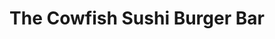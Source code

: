 ---
layout: place
title: "The Cowfish Sushi Burger Bar"
permalink: /north-carolina/raleigh/the-cowfish-sushi-burger-bar.html
stateAbbr: NC
stateName: North Carolina
cityName: Raleigh
seo:
  name: "The Cowfish Sushi Burger Bar"
  type: Restaurant
  links: http://thecowfish.com/
description: "Gourmet burgers & sushi, & fusion combos of the 2, plus beer & spirits in a vibrant, colorful space. The Cowfish Sushi Burger Bar serves delicious sushi in Raleigh, North Carolina. Try fresh Japanese dishes for a great dining experience. Available for takeout, delivery, lunch, and dinner."
place_id: ChIJ660nrZZYrIkRP9AQVS2sBHI
photos:
  - name: >-
      places/ChIJ660nrZZYrIkRP9AQVS2sBHI/photos/AeeoHcKGRGbHwGbv0R3i_yZBHAnTzlKtsn14pmYjSATMQO4AQjb8Qb2GcNlH0blS3o2Xlc8hes4_jF5PlNZgatM-lcEA1-pHZWSl_ODVPPTvq_alj7up7tY2V0tYUO2nfUpHoFvpGi74q5icnRyqeNy_DMdKpVGqp9btgQRVDptcfsBJ1bzcnRORTfXMAKI19sMy0RhPRAWf9fqGutcCLt53-XYezduZHJqUnpCP9-Zth-zlXV8xaog0JRP6Y8tjoTwCX1yCrGP2aWIb_LniEmdnoH3ODtt96Gt5k4dbWeUqh_ji-Q
    widthPx: 2048
    heightPx: 1360
    authorAttributions:
      - displayName: The Cowfish Sushi Burger Bar
        uri: https://maps.google.com/maps/contrib/102959602022800632190
        photoUri: >-
          https://lh3.googleusercontent.com/a-/ALV-UjU46DkGViaxq_dJLdplzKmCxG1SK4Qd5NeVxKRaj8GItc8s4zg=s100-p-k-no-mo
    flagContentUri: >-
      https://www.google.com/local/imagery/report/?cb_client=maps_api_places.places_api&image_key=!1e10!2sAF1QipMlPzM4dmOHOZVAFIcSYdksN-j4uYmqwuk0pQbV&hl=en-US
    googleMapsUri: >-
      https://www.google.com/maps/place//data=!3m4!1e2!3m2!1sAF1QipMlPzM4dmOHOZVAFIcSYdksN-j4uYmqwuk0pQbV!2e10!4m2!3m1!1s0x89ac5896ad27adeb:0x7204ac2d5510d03f
  - name: >-
      places/ChIJ660nrZZYrIkRP9AQVS2sBHI/photos/AeeoHcLjOdXOGkfx37XkW1hCXVM1SUAjKk-uyfZLU8DEc9Gmd50VWxFgG7C6vL-SdHcPCVcISVe0CpL2xafoUpYvNi5QFjQU9QIqecVRveoCbulYB33MyMDnSk4BjS0GylGdgymgJk8z8S1pvCxRCPC6Z7PwXu38J5BgnhYYatxfUdjYCRqI7MfgVSFctW9iJ4X5bfoK0NT-4bjQJiKUxS9xJc8XFqsKuSzNrFR-LFfoKP_8Dh_wgjG92V026gcIFgwTKdP4ELpwtV5UUHAyYbMN11epsf_qKdqkftw3uxMRMYgQHImB_HJE86r30y9pXVPa3UX3gPLB5Pu0mKmsv894pTs-tzsHH0h31ovBUUDOl3Mzo8Yt0YjLyTUYgRHb--_x31uVUYHdFy3KeCFC1uumihSbXWH-KJm8PWT98s0EHEU2d7C6Ak4OVpXAgfE92gDp
    widthPx: 4000
    heightPx: 3000
    authorAttributions:
      - displayName: ch3m1st
        uri: https://maps.google.com/maps/contrib/103942969325826972762
        photoUri: >-
          https://lh3.googleusercontent.com/a-/ALV-UjWI_oPpzEMZ6RTOr5rfmeQ09198ZK6A-Qurd2JSwZ3-v0tNqtcfdQ=s100-p-k-no-mo
    flagContentUri: >-
      https://www.google.com/local/imagery/report/?cb_client=maps_api_places.places_api&image_key=!1e10!2sCIABIhADycKzawULlGfkoL4ABxlA&hl=en-US
    googleMapsUri: >-
      https://www.google.com/maps/place//data=!3m4!1e2!3m2!1sCIABIhADycKzawULlGfkoL4ABxlA!2e10!4m2!3m1!1s0x89ac5896ad27adeb:0x7204ac2d5510d03f
  - name: >-
      places/ChIJ660nrZZYrIkRP9AQVS2sBHI/photos/AeeoHcJdhkxfelDVvPOKYGp8FAWG_5sqVF15Abqo1FSJHnIBbnAC6wv96iyqO2fMFkiUZXkZi4ja3oWAlNnBEb7jNT8aAvDUN6slHiWpQfmjZpwg-mnkAjdi4IiIjv-WNDy_Nl_FpR5uosD6SOTuxJkvj2pVjIFJb4JlnfBSvRs7RiGq6wt7MRGUmnDq_lfOZ_Ic19_TwiIt_fPMno4Y2gOgzFZVjuZAjT3uD-N3RneQaJlHGJ3E6SeG04x6hqU8_M2v1mvOenoWzrof6CXaXI0t6GPfe4761bGmJrZFIu5aA7jQCA
    widthPx: 828
    heightPx: 466
    authorAttributions:
      - displayName: The Cowfish Sushi Burger Bar
        uri: https://maps.google.com/maps/contrib/102959602022800632190
        photoUri: >-
          https://lh3.googleusercontent.com/a-/ALV-UjU46DkGViaxq_dJLdplzKmCxG1SK4Qd5NeVxKRaj8GItc8s4zg=s100-p-k-no-mo
    flagContentUri: >-
      https://www.google.com/local/imagery/report/?cb_client=maps_api_places.places_api&image_key=!1e10!2sAF1QipNW_Pitd46H07NyGbTK1Cb8XxTQR4QhZR9Fz-uL&hl=en-US
    googleMapsUri: >-
      https://www.google.com/maps/place//data=!3m4!1e2!3m2!1sAF1QipNW_Pitd46H07NyGbTK1Cb8XxTQR4QhZR9Fz-uL!2e10!4m2!3m1!1s0x89ac5896ad27adeb:0x7204ac2d5510d03f
  - name: >-
      places/ChIJ660nrZZYrIkRP9AQVS2sBHI/photos/AeeoHcJlOI3p7Shyn8sLjFpi4WOGzT3R1USMsjcrk8F-i1p3Jv21K_MVTpA-Inf9-GRlaU6kGjez6w3gAj6EEDzuozz78O08T5-tgKqLBUGe69d8iVDWSB37ul0Z-w438CitZNzDOYxJwosuM94xMoq1M7r1Wwk_YVloRwykTXLBfNHp-ZkF8zHQZd6mjL4EIKaC6xrpf-NawF_RSL_6X5bOBiKqEtBOe_qG8tAno7G9za-bKp6uTN01l4jcOfR_Mh_YWgiE0LggUiVC-_SpKGgzGLSo7h_4BqyITUGU1vFWlRhDBlUvV9NI-HI0U1rgCoWLqBKt71BlWCxh59Iep7QSd8byQnajHDWRBFjZJuUqZCufnINRtbgwMm2M0e-ZT6fu71FwI-8yzaREwJL0l5pRVoyzJtT-c4F2aOwQo3uR6-OFlA
    widthPx: 4032
    heightPx: 3024
    authorAttributions:
      - displayName: Tori B.
        uri: https://maps.google.com/maps/contrib/110890687068538468561
        photoUri: >-
          https://lh3.googleusercontent.com/a-/ALV-UjW5VVHNn-l_KJRPTPBqalGt6fKtT-txbS8tG6JhgC-sNJuFtli6=s100-p-k-no-mo
    flagContentUri: >-
      https://www.google.com/local/imagery/report/?cb_client=maps_api_places.places_api&image_key=!1e10!2sCIHM0ogKEICAgMCo-sDvHw&hl=en-US
    googleMapsUri: >-
      https://www.google.com/maps/place//data=!3m4!1e2!3m2!1sCIHM0ogKEICAgMCo-sDvHw!2e10!4m2!3m1!1s0x89ac5896ad27adeb:0x7204ac2d5510d03f
  - name: >-
      places/ChIJ660nrZZYrIkRP9AQVS2sBHI/photos/AeeoHcJSf9LJE5gojwJ9J1kNyFNDCm3WnrDm7oI0cEx_2RKX91iHO6WwvpHHKt-fo-dU7NgYwG2fo45tv0o9wY8xUOvZ8x3LxCABDYMiooCwUwb3yY-bQ2Ut_0Scx-MjlXWsBqaghjQMwUQIukd2dbakL04CYMwYdubveRvHQKcFcPLAW9gj9CYZJN-CYgKc95vYLb6EoGJY7_yf4PgLJ5HiJMW0dhVRs2bNj6QFNp-VLFEcxw6mqNi31H7SXQ2hlFWq655NjQsKY2kpeCcR7OVVHJJlsRv6z6Jj1vRjAS4zWapZyo5_KcEi3hvZ3J2W-PCP7PJr6kShy11PrVYhMU96s3m41ca088STVGuDB6c76G5p2UlG11nik4VbMSl1-5Y_zefQ9iaGI9Ns2zrTgTI4E_cHYbqGvee-Ogfm8RbuKr8WkA
    widthPx: 4716
    heightPx: 3540
    authorAttributions:
      - displayName: Viktoria Poniava
        uri: https://maps.google.com/maps/contrib/101313596327759086999
        photoUri: >-
          https://lh3.googleusercontent.com/a-/ALV-UjUXjdZQ1uxmusXk7K_V-yTz1SuadXagdb_i5fcjlV3vtV_A0pI=s100-p-k-no-mo
    flagContentUri: >-
      https://www.google.com/local/imagery/report/?cb_client=maps_api_places.places_api&image_key=!1e10!2sCIHM0ogKEICAgIDf0fytPg&hl=en-US
    googleMapsUri: >-
      https://www.google.com/maps/place//data=!3m4!1e2!3m2!1sCIHM0ogKEICAgIDf0fytPg!2e10!4m2!3m1!1s0x89ac5896ad27adeb:0x7204ac2d5510d03f
  - name: >-
      places/ChIJ660nrZZYrIkRP9AQVS2sBHI/photos/AeeoHcJLi50Uw9qi1v0AFLFYD7W5AParuW7qEXW2qUxUKPQXzmJyg14slOalgHlpbh9uoeW6uG4RDwfUT3OMMpmSeLtDSHZ7hljygwIJWqqM_dzTckfxBJqWs7mDw2iiBJRIetnH_I0KbG-D9rlyvI9VoZjaDlDHLl5bfHgW42d9GJtVVNbaAtyFNr7AEi-II_LWCdRAZtLNi2cucZG-o9pB6O-iN5OQio_EAFRBLXwDJIsbL6cm3eVM9MjrXfM3MXHgoiS76Qv4JgUXgYwICqnz3hhK8_9DVgtADy37KcPHt-ImnvbVMbLtxvKLAFdqccQ3BRqznsfV_i6k9fwcIUzk_QSIuR0xz_KVGbShLSZw5ET6N7R4zA4CDVqbSy_igZjFZaocJRHNYVGU2jQLxnuFGF4F-rjtEqmavOA_ygi-oeM17MnI
    widthPx: 3949
    heightPx: 2962
    authorAttributions:
      - displayName: Mark Kemper
        uri: https://maps.google.com/maps/contrib/102055379888537794634
        photoUri: >-
          https://lh3.googleusercontent.com/a/ACg8ocK0YYW9wf7SRijK9cw1uYvheF_LNmqD2hNcQ0f0vNVxYaTHuw=s100-p-k-no-mo
    flagContentUri: >-
      https://www.google.com/local/imagery/report/?cb_client=maps_api_places.places_api&image_key=!1e10!2sCIHM0ogKEICAgID3_b37jwE&hl=en-US
    googleMapsUri: >-
      https://www.google.com/maps/place//data=!3m4!1e2!3m2!1sCIHM0ogKEICAgID3_b37jwE!2e10!4m2!3m1!1s0x89ac5896ad27adeb:0x7204ac2d5510d03f
  - name: >-
      places/ChIJ660nrZZYrIkRP9AQVS2sBHI/photos/AeeoHcKqLNLBj4T6XpVvxqYRHiHd9AGhgS_su9OEhl9GANBqDP0iL2vHBtz-DLfJV3Y9WuOpLlP_KUnDvS2QyCxo5zvXoxSANsGD3c55JZT34b-6EDu2QjucMjpJieol0oy0HSJBxHTk31nyi4_m2nXYWi212IoMIcEL5-H30gkuTTiyIbCHUVodg0SgaLLewtNU3AswabRsW5JmzLh-uWCr0jX6s5ywnVRgF5-8BiU2qzLftX9jCpu7_nwF5bteafRj1TpxEZqTw6XVJY7gNSQu5B-yJcGuaXQknUuWDF1pZDGyAsQJVlEFLfD6nyaqtKpZKcLPeKvMv0djzLpY_k0yqxOceuY2X-zaDbI6axGXi8NXomNrXzTUS8kPpbBxjOTnXGVfM69AYV7wHkrn-eOHHw_ax5B8YPRheneNh2nOjgQ
    widthPx: 3000
    heightPx: 3000
    authorAttributions:
      - displayName: Mrs. McCorry
        uri: https://maps.google.com/maps/contrib/117100993598661108206
        photoUri: >-
          https://lh3.googleusercontent.com/a-/ALV-UjVtqMQp12FKRL0rNiXDSSGPdbHLFjFEDhwKnt1vKb9QJzrySCauZg=s100-p-k-no-mo
    flagContentUri: >-
      https://www.google.com/local/imagery/report/?cb_client=maps_api_places.places_api&image_key=!1e10!2sCIHM0ogKEICAgIDn7crGRQ&hl=en-US
    googleMapsUri: >-
      https://www.google.com/maps/place//data=!3m4!1e2!3m2!1sCIHM0ogKEICAgIDn7crGRQ!2e10!4m2!3m1!1s0x89ac5896ad27adeb:0x7204ac2d5510d03f
  - name: >-
      places/ChIJ660nrZZYrIkRP9AQVS2sBHI/photos/AeeoHcKoDmCoTS1n_RxpIEFnfrL_x6A4Lcd2a5WDpFfiKYwI7QWB1oSZypM6iWztyAV2o87bNE2JifROmLi8r_ykbfL_zXCEtPdSn7n4CUoTcmfInD66b_5MZf_BkIsJqXnvVLxZ92nj4xZn4m8XfzrV7Rts7hzvCS-MlxJ6dD3wSwHaHZCZ06pHTypIirBboDeS7BKRPQJat-pv8dLhRjIEEkRhmYoqdMqQ6zU-MX4wFCwFHNN-V5aFfnr5JToKOnS4PBoqqfR8iGw60gN5G1CSaTagMPlfZUpHnuCVT0BkAQ5ork-XTGLeeO0TJDaQjoLx5BaUq2wyZxrcLWs7T7RMzcHEYtXFu24IcL3JgAqMaf5OS0mfc3kia_tv2fTC2dWd9fbKeu6-hIfCfRK1LfUuAfUreWG801deDZHCYu1vWTrnwg
    widthPx: 4800
    heightPx: 3600
    authorAttributions:
      - displayName: Krystal Lynn
        uri: https://maps.google.com/maps/contrib/100012233492237367395
        photoUri: >-
          https://lh3.googleusercontent.com/a-/ALV-UjXCEueaZH0LeygjnFgm2ZMqitEasTIv27FlgWhbkCvVvZYF8bAP=s100-p-k-no-mo
    flagContentUri: >-
      https://www.google.com/local/imagery/report/?cb_client=maps_api_places.places_api&image_key=!1e10!2sCIHM0ogKEICAgID7kv67Cg&hl=en-US
    googleMapsUri: >-
      https://www.google.com/maps/place//data=!3m4!1e2!3m2!1sCIHM0ogKEICAgID7kv67Cg!2e10!4m2!3m1!1s0x89ac5896ad27adeb:0x7204ac2d5510d03f
  - name: >-
      places/ChIJ660nrZZYrIkRP9AQVS2sBHI/photos/AeeoHcJ1ZW_OFrsfTsQxD6OfsLZEEV945SqYtl5Qf7ocevRyMd9odgm3JMmGd8J0ClOTap9cq_kcEb3vvpLub7CjJW3nYFg-sWWSwcb8n2MruxqxEorhpFCjWZlhPnyo4hdcebGtkpp90JU7kXviKnPdKVn3imVAMLXZYnLkYxr_IYjd5JdrUEQDS3_lwmNE5xEp5LrSqQ-BAbc_NC7FiurEylz03Us5PpH6w0KwOqePBe9viB94vASxFqP_Chc9I_8baKwIPAvy_kV58cVc_aL1iSzpf0K7alVd1dmXZxAJER_5MDIp3lYDgz0lf2POm7Q_VjHviPRDZMtLZXCb6yJisUq2ENkOJt2a90PiF5MrYDk7uudI77yppFefHL_rlhiojQbwdE855J60VcSjPwFebHeX6h7JMl2TwLSLVo-00t_DsC3M
    widthPx: 4800
    heightPx: 3600
    authorAttributions:
      - displayName: Debbie Hennessy
        uri: https://maps.google.com/maps/contrib/101953021718007880204
        photoUri: >-
          https://lh3.googleusercontent.com/a-/ALV-UjV755Mtjb67FeNEFqlz_4oU1j0bZ_owtLVKhBpN8RLxs6YofJ3L=s100-p-k-no-mo
    flagContentUri: >-
      https://www.google.com/local/imagery/report/?cb_client=maps_api_places.places_api&image_key=!1e10!2sCIHM0ogKEICAgIDv9oDt_gE&hl=en-US
    googleMapsUri: >-
      https://www.google.com/maps/place//data=!3m4!1e2!3m2!1sCIHM0ogKEICAgIDv9oDt_gE!2e10!4m2!3m1!1s0x89ac5896ad27adeb:0x7204ac2d5510d03f
  - name: >-
      places/ChIJ660nrZZYrIkRP9AQVS2sBHI/photos/AeeoHcLKsJV82uY24E1eG52imDXqFc6Np9AxLEyoiDIYHcjC-hK2Qm20A1yyqPVSp7rE3NrpK7WnZBWVKFmSAeFRzkpGtX3wrEgpklegaT0jKfZ60NbpncxyApvZbjwguIhRYBBkSLUqOnLyczd-Ab8s0DIpXcr2RGQjjCFI60aC7C05CTnun8ZQmxNt-Sc63selYT07KMH7SCPkrCBrFigYg2XyhFrY5sBxiRmmnzACkiWWNUZXZCCbLQ6Wv_GDipxcUlvWrYvaXjEaNkMobUJdQw1p48kFtVdJWCRfxBbZyJwzjO6Iyz9Sc6V-GrJbIt9NW2LacpbNBFnBBBYZZS-fFDUeWWQfxih2wJmzRMAWhJfdDKzjlWC4PMoqpvrYAOsIgUhFHZBjve76UTI0b3P8x44YMO9paYT--yCr8kwpKcV0InI
    widthPx: 4000
    heightPx: 3000
    authorAttributions:
      - displayName: JR
        uri: https://maps.google.com/maps/contrib/102631394838917419502
        photoUri: >-
          https://lh3.googleusercontent.com/a/ACg8ocIjwkst-X5oCbv4qeaEcZsfzB2WKfq45Ttiu29Yd0cnpecgbdA=s100-p-k-no-mo
    flagContentUri: >-
      https://www.google.com/local/imagery/report/?cb_client=maps_api_places.places_api&image_key=!1e10!2sCIHM0ogKEICAgIC9r-nJnwE&hl=en-US
    googleMapsUri: >-
      https://www.google.com/maps/place//data=!3m4!1e2!3m2!1sCIHM0ogKEICAgIC9r-nJnwE!2e10!4m2!3m1!1s0x89ac5896ad27adeb:0x7204ac2d5510d03f
address: 4208 Six Forks Rd Ste 100, Raleigh, NC 27609, USA
street: 4208 Six Forks Rd Ste 100
city: Raleigh
state: NC
zip: '27609'
country: USA
neighborhood: North Hills
latitude: '35.837185'
longitude: '-78.640324'
accessibility_options:
  wheelchairAccessibleParking: true
  wheelchairAccessibleEntrance: true
  wheelchairAccessibleRestroom: true
  wheelchairAccessibleSeating: true
business_status: OPERATIONAL
name: The Cowfish Sushi Burger Bar
google_maps_links:
  directionsUri: >-
    https://www.google.com/maps/dir//''/data=!4m7!4m6!1m1!4e2!1m2!1m1!1s0x89ac5896ad27adeb:0x7204ac2d5510d03f!3e0
  placeUri: https://maps.google.com/?cid=8215880930931298367
  writeAReviewUri: >-
    https://www.google.com/maps/place//data=!4m3!3m2!1s0x89ac5896ad27adeb:0x7204ac2d5510d03f!12e1
  reviewsUri: >-
    https://www.google.com/maps/place//data=!4m4!3m3!1s0x89ac5896ad27adeb:0x7204ac2d5510d03f!9m1!1b1
  photosUri: >-
    https://www.google.com/maps/place//data=!4m3!3m2!1s0x89ac5896ad27adeb:0x7204ac2d5510d03f!10e5
primary_type: Sushi Restaurant
opening_hours:
  regular: null
  current: null
secondary_opening_hours:
  regular:
    weekdayDescriptions: null
    type: null
  current:
    weekdayDescriptions: null
    type: null
phone: (919) 784-0400
price_level: PRICE_LEVEL_MODERATE
price_range: $20 &ndash; $30
rating: '4.6'
rating_count: 0
website: http://thecowfish.com/
reviews:
  - name: >-
      places/ChIJ660nrZZYrIkRP9AQVS2sBHI/reviews/ChZDSUhNMG9nS0VJQ0FnSURuN2NyR2FREAE
    relativePublishTimeDescription: 6 months ago
    rating: 5
    text:
      text: >-
        Really cute casual spot with an interesting combination. Love the menu
        offerings. Our server was super nice. The food was pretty good. The only
        thing not to our liking were the milkshakes. The cookies and cream
        tasted like cream and when we ordered the chocolate shake it also tasted
        like cream- no chocolate. The birthday cake was also super delicious.
        We'll definitely return 🙌🏻
      languageCode: en
    originalText:
      text: >-
        Really cute casual spot with an interesting combination. Love the menu
        offerings. Our server was super nice. The food was pretty good. The only
        thing not to our liking were the milkshakes. The cookies and cream
        tasted like cream and when we ordered the chocolate shake it also tasted
        like cream- no chocolate. The birthday cake was also super delicious.
        We'll definitely return 🙌🏻
      languageCode: en
    authorAttribution:
      displayName: Mrs. McCorry
      uri: https://www.google.com/maps/contrib/117100993598661108206/reviews
      photoUri: >-
        https://lh3.googleusercontent.com/a-/ALV-UjVtqMQp12FKRL0rNiXDSSGPdbHLFjFEDhwKnt1vKb9QJzrySCauZg=s128-c0x00000000-cc-rp-mo-ba7
    publishTime: '2024-10-08T19:12:01.077489Z'
    flagContentUri: >-
      https://www.google.com/local/review/rap/report?postId=ChZDSUhNMG9nS0VJQ0FnSURuN2NyR2FREAE&d=17924085&t=1
    googleMapsUri: >-
      https://www.google.com/maps/reviews/data=!4m6!14m5!1m4!2m3!1sChZDSUhNMG9nS0VJQ0FnSURuN2NyR2FREAE!2m1!1s0x89ac5896ad27adeb:0x7204ac2d5510d03f
  - name: >-
      places/ChIJ660nrZZYrIkRP9AQVS2sBHI/reviews/ChdDSUhNMG9nS0VJQ0FnSURuM1pPeDdRRRAB
    relativePublishTimeDescription: 6 months ago
    rating: 5
    text:
      text: >-
        Pleasantly surprised by how great my experience was! The food is
        delicious, the burger was flavorful and juicy, and the sushi was fresh
        and flavorful!


        I love the atmosphere too! It's a fun, unique blend of westerns and
        eastern, with a giant aquarium in the middle and a comical movie motif.
        So quirky and well done!


        The Bento Box seems to be the best deal because you can sample a bit of
        everything!


        Very clean! Handicap accessible. Parking is difficult, but free.
      languageCode: en
    originalText:
      text: >-
        Pleasantly surprised by how great my experience was! The food is
        delicious, the burger was flavorful and juicy, and the sushi was fresh
        and flavorful!


        I love the atmosphere too! It's a fun, unique blend of westerns and
        eastern, with a giant aquarium in the middle and a comical movie motif.
        So quirky and well done!


        The Bento Box seems to be the best deal because you can sample a bit of
        everything!


        Very clean! Handicap accessible. Parking is difficult, but free.
      languageCode: en
    authorAttribution:
      displayName: Rob Mihelic
      uri: https://www.google.com/maps/contrib/103767934775191087784/reviews
      photoUri: >-
        https://lh3.googleusercontent.com/a/ACg8ocJZKlBWFl4nLAL-EhqoAU3HymxAA7TGQxYvaHug6tATOSQGOg=s128-c0x00000000-cc-rp-mo-ba5
    publishTime: '2024-10-09T01:26:26.418046Z'
    flagContentUri: >-
      https://www.google.com/local/review/rap/report?postId=ChdDSUhNMG9nS0VJQ0FnSURuM1pPeDdRRRAB&d=17924085&t=1
    googleMapsUri: >-
      https://www.google.com/maps/reviews/data=!4m6!14m5!1m4!2m3!1sChdDSUhNMG9nS0VJQ0FnSURuM1pPeDdRRRAB!2m1!1s0x89ac5896ad27adeb:0x7204ac2d5510d03f
  - name: >-
      places/ChIJ660nrZZYrIkRP9AQVS2sBHI/reviews/ChdDSUhNMG9nS0VJQ0FnSUR2OW9EdDNnRRAB
    relativePublishTimeDescription: 3 months ago
    rating: 4
    text:
      text: >-
        The restaurant was very crowded and extremely noisy. There was music
        banging in the background which made conversation almost impossible to
        hear. The decorations were fun and colorful. We were able to park at a
        nearby parking deck for free. The food quality was 4/5. We did not like
        the salad or blue cheese dressing. The truffle fries were overrated. The
        burgers are delicious. Excellent service. Cost $84/2. It’s a very trendy
        spot.
      languageCode: en
    originalText:
      text: >-
        The restaurant was very crowded and extremely noisy. There was music
        banging in the background which made conversation almost impossible to
        hear. The decorations were fun and colorful. We were able to park at a
        nearby parking deck for free. The food quality was 4/5. We did not like
        the salad or blue cheese dressing. The truffle fries were overrated. The
        burgers are delicious. Excellent service. Cost $84/2. It’s a very trendy
        spot.
      languageCode: en
    authorAttribution:
      displayName: Debbie Hennessy
      uri: https://www.google.com/maps/contrib/101953021718007880204/reviews
      photoUri: >-
        https://lh3.googleusercontent.com/a-/ALV-UjV755Mtjb67FeNEFqlz_4oU1j0bZ_owtLVKhBpN8RLxs6YofJ3L=s128-c0x00000000-cc-rp-mo-ba4
    publishTime: '2024-12-20T11:11:31.496314Z'
    flagContentUri: >-
      https://www.google.com/local/review/rap/report?postId=ChdDSUhNMG9nS0VJQ0FnSUR2OW9EdDNnRRAB&d=17924085&t=1
    googleMapsUri: >-
      https://www.google.com/maps/reviews/data=!4m6!14m5!1m4!2m3!1sChdDSUhNMG9nS0VJQ0FnSUR2OW9EdDNnRRAB!2m1!1s0x89ac5896ad27adeb:0x7204ac2d5510d03f
  - name: >-
      places/ChIJ660nrZZYrIkRP9AQVS2sBHI/reviews/ChZDSUhNMG9nS0VJQ0FnSUMzb0x1UUxBEAE
    relativePublishTimeDescription: 5 months ago
    rating: 5
    text:
      text: >-
        Nice lunch, with good atmosphere. Service was terrific, food was very
        good and seating comfortable.We sat in the enclosed patio in the corner
        on a nice Saturday afternoon. After a 5 minute wait for an outdoor
        table,we had the menu explained to us. The menu, can be a little
        confusing, because (I think) they want to give you many options. Which
        is good, but can make things confusing. In my experience, there are few
        places that offer, red meat with a fish choice. The side offering are
        generous potions. A great combo if you want some red meat, but also a
        filling healthy meal. I had to ask for more ginger, no biggy. The place
        was a little noisy, but  worth the price.

        Beware, the entrance is the revolving door  on the left.
      languageCode: en
    originalText:
      text: >-
        Nice lunch, with good atmosphere. Service was terrific, food was very
        good and seating comfortable.We sat in the enclosed patio in the corner
        on a nice Saturday afternoon. After a 5 minute wait for an outdoor
        table,we had the menu explained to us. The menu, can be a little
        confusing, because (I think) they want to give you many options. Which
        is good, but can make things confusing. In my experience, there are few
        places that offer, red meat with a fish choice. The side offering are
        generous potions. A great combo if you want some red meat, but also a
        filling healthy meal. I had to ask for more ginger, no biggy. The place
        was a little noisy, but  worth the price.

        Beware, the entrance is the revolving door  on the left.
      languageCode: en
    authorAttribution:
      displayName: Sal Panettieri
      uri: https://www.google.com/maps/contrib/107051142616537618195/reviews
      photoUri: >-
        https://lh3.googleusercontent.com/a-/ALV-UjXXOy5JEMHeJM0KnzRwk4KnCuuENx2rjcPteGwFXEICuRs38GST=s128-c0x00000000-cc-rp-mo-ba6
    publishTime: '2024-11-01T20:32:49.250054Z'
    flagContentUri: >-
      https://www.google.com/local/review/rap/report?postId=ChZDSUhNMG9nS0VJQ0FnSUMzb0x1UUxBEAE&d=17924085&t=1
    googleMapsUri: >-
      https://www.google.com/maps/reviews/data=!4m6!14m5!1m4!2m3!1sChZDSUhNMG9nS0VJQ0FnSUMzb0x1UUxBEAE!2m1!1s0x89ac5896ad27adeb:0x7204ac2d5510d03f
  - name: >-
      places/ChIJ660nrZZYrIkRP9AQVS2sBHI/reviews/ChZDSUhNMG9nS0VJQ0FnSUNueXZDQ2Z3EAE
    relativePublishTimeDescription: 6 months ago
    rating: 4
    text:
      text: >-
        I was very excited for my first time at Cowfish, since sushi and burgers
        are two of my favorite foods. Given the hype around the place, I went
        there with the expectation of a great burger and great sushi. I’d say
        that’s mostly what I got.


        The Bison Burger was delicious, albeit very messy. The Spicy Tuna Roll
        was good, but nothing special. My partner and I were both surprised that
        our appetizer and drinks were definitely the highlight of the meal!


        While we enjoyed our dinner at Cowfish, I wish I had tempered my
        expectations a bit. It was very expensive for what we got, but mostly
        good. I’d also recommend putting your name in online before leaving the
        house, as the off-waitlist wait was about 1 hour and 45 minutes.


        Overall a good experience, but I can’t say the food merits the price or
        the long wait times. Still worth a try and I will likely be back!
      languageCode: en
    originalText:
      text: >-
        I was very excited for my first time at Cowfish, since sushi and burgers
        are two of my favorite foods. Given the hype around the place, I went
        there with the expectation of a great burger and great sushi. I’d say
        that’s mostly what I got.


        The Bison Burger was delicious, albeit very messy. The Spicy Tuna Roll
        was good, but nothing special. My partner and I were both surprised that
        our appetizer and drinks were definitely the highlight of the meal!


        While we enjoyed our dinner at Cowfish, I wish I had tempered my
        expectations a bit. It was very expensive for what we got, but mostly
        good. I’d also recommend putting your name in online before leaving the
        house, as the off-waitlist wait was about 1 hour and 45 minutes.


        Overall a good experience, but I can’t say the food merits the price or
        the long wait times. Still worth a try and I will likely be back!
      languageCode: en
    authorAttribution:
      displayName: Lennon Cabral
      uri: https://www.google.com/maps/contrib/117020209740782608993/reviews
      photoUri: >-
        https://lh3.googleusercontent.com/a-/ALV-UjWXhEgoTTMR4A6lww4V8XilLR_SSQcvl2D99sNSJA0K1AAQHfc=s128-c0x00000000-cc-rp-mo-ba4
    publishTime: '2024-09-24T20:03:43.900563Z'
    flagContentUri: >-
      https://www.google.com/local/review/rap/report?postId=ChZDSUhNMG9nS0VJQ0FnSUNueXZDQ2Z3EAE&d=17924085&t=1
    googleMapsUri: >-
      https://www.google.com/maps/reviews/data=!4m6!14m5!1m4!2m3!1sChZDSUhNMG9nS0VJQ0FnSUNueXZDQ2Z3EAE!2m1!1s0x89ac5896ad27adeb:0x7204ac2d5510d03f
parking_options:
  freeParkingLot: true
  freeStreetParking: true
  freeGarageParking: true
payment_options:
  acceptsCreditCards: true
  acceptsDebitCards: true
  acceptsCashOnly: false
  acceptsNfc: true
allow_dogs: null
curbside_pickup: false
delivery: true
dine_in: true
good_for_children: true
good_for_groups: true
good_for_sports: false
live_music: false
menu_for_children: true
outdoor_seating: true
reservable: false
restroom: true
serves_beer: true
serves_breakfast: false
serves_brunch: true
serves_cocktails: true
serves_coffee: true
serves_dinner: true
serves_dessert: true
serves_lunch: true
serves_vegetarian_food: true
serves_wine: true
takeout: true
update_category: essentials
summary: >-
  Gourmet burgers & sushi, & fusion combos of the 2, plus beer & spirits in a
  vibrant, colorful space.

---